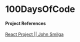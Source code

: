 # 100DaysOfCode

#### Project References

[React Project || John Smilga](https://react-projects.netlify.app/)
